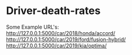 # Driver-death-rates

Some Example URL's: <br>
http://127.0.0.1:5000/car/2018/honda/accord/ <br>
http://127.0.0.1:5000/car/2019/ford/fusion-hybrid/ <br>
http://127.0.0.1:5000/car/2019/kia/optima/
